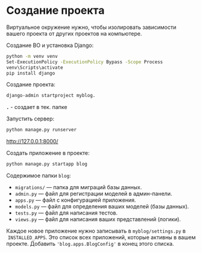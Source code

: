 # Создание проекта
Виртуальное окружение нужно, чтобы изолировать зависимости вашего проекта от других проектов на компьютере.

Создание ВO и установка Django:
```bash
python -m venv venv
Set-ExecutionPolicy -ExecutionPolicy Bypass -Scope Process
venv\Scripts\activate
pip install django
```

Создание проекта:
```bash
django-admin startproject myblog.
```

**`.`** - создает в тек. папке

Запустить сервер:
```bash
python manage.py runserver
```
http://127.0.0.1:8000/

Создать приложение в проекте:
```bash
python manage.py startapp blog
```

Cодержимое папки `blog`: 
- `migrations/` — папка для миграций базы данных.
- `admin.py` — файл для регистрации моделей в админ-панели.
- `apps.py` — файл с конфигурацией приложения.
- `models.py` — файл для определения ваших моделей (базы данных).
- `tests.py` — файл для написания тестов.
- `views.py` — файл для написания ваших представлений (логики).

Каждое новое приложение нужно записывать в `myblog/settings.py` в  `INSTALLED_APPS`. Это список всех приложений, которые активны в вашем проекте. Добавить `'blog.apps.BlogConfig'` в конец этого списка.